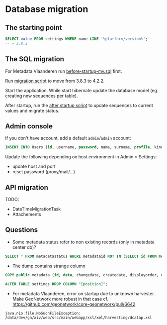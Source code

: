 # Database migration

## The starting point

```sql
SELECT value FROM settings WHERE name LIKE '%platform/version%';
-- = 3.8.3
```


## The SQL migration 

For Metadata Vlaanderen run [before-startup-mv.sql](before-startup-mv.sql) first.

Run [migration script](before-startup.sql) to move from 3.8.3 to 4.2.2.

Start the application. While start hibernate update the database model (eg. creating new sequences per table).

After startup, run the [after startup script](after-startup.sql) to update sequences to current values and migrate status.


## Admin console

If you don't have account, add a default `admin`/`admin` account:

```sql 
INSERT INTO Users (id, username, password, name, surname, profile, kind, organisation, security, authtype, isenabled) VALUES  (1,'admin','46e44386069f7cf0d4f2a420b9a2383a612f316e2024b0fe84052b0b96c479a23e8a0be8b90fb8c2','admin','admin',0,'','','','', 'y');
```

Update the following depending on host environment in Admin > Settings:
* update host and port
* reset password (proxy/mail/...)

## API migration


TODO: 
* DateTimeMigrationTask
* Attachements


## Questions

* Some metadata status refer to non existing records (only in metadata center db)?

```sql
SELECT * FROM metadatastatus WHERE metadataid NOT IN (SELECT id FROM metadata);
```

* The dump contains strange column

```sql
COPY public.metadata (id, data, changedate, createdate, displayorder, doctype, extra, popularity, rating, root, schemaid, title, istemplate, isharvested, harvesturi, harvestuuid, groupowner, owner, source, uuid, "[data]", "[source]"

ALTER TABLE settings DROP COLUMN "[position]";

```

* For metadata Vlaanderen, error on startup due to unknown harvester. Make GeoNetwork more robust in that case cf. https://github.com/geonetwork/core-geonetwork/pull/6642

```
java.nio.file.NoSuchFileException: /data/dev/gn/aiv/web/src/main/webapp/xsl/xml/harvesting/dcatap.xsl
```
